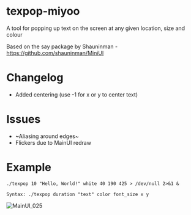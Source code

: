 # texpop-miyoo
A tool for popping up text on the screen at any given location, size and colour

Based on the say package by Shauninman - https://github.com/shauninman/MiniUI

# Changelog
- Added centering (use -1 for x or y to center text)

# Issues
- ~Aliasing around edges~
- Flickers due to MainUI redraw

# Example
`./texpop 10 "Hello, World!" white 40 190 425 > /dev/null 2>&1 &`

`Syntax: ./texpop duration "text" color font_size x y`

![MainUI_025](https://github.com/XK9274/texpop-miyoo/assets/47260768/c0561d5a-ea9b-44c2-9832-188ffeda12eb)


